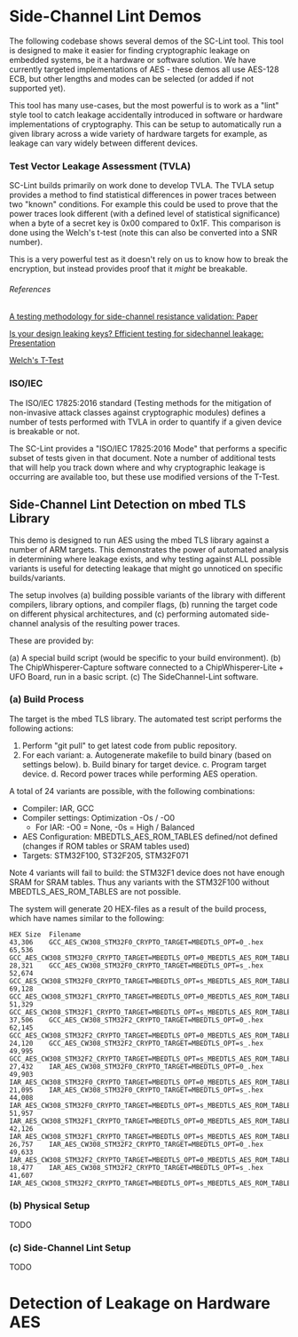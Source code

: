 # Side-Channel Lint Demos #

The following codebase shows several demos of the SC-Lint tool. This tool is designed to make it easier for finding cryptographic leakage on embedded systems, be it a hardware or software solution. We have currently targeted implementations of AES - these demos all use AES-128 ECB, but other lengths and modes can be selected (or added if not supported yet).

This tool has many use-cases, but the most powerful is to work as a "lint" style tool to catch leakage accidentally introduced in software or hardware implementations of cryptography. This can be setup to automatically run a given library across a wide variety of hardware targets for example, as leakage can vary widely between different devices. 

### Test Vector Leakage Assessment (TVLA) ###

SC-Lint builds primarily on work done to develop TVLA. The TVLA setup provides a method to find statistical differences in power traces between two "known" conditions. For example this could be used to prove that the power traces look different (with a defined level of statistical significance) when a byte of a secret key is 0x00 compared to 0x1F. This comparison is done using the Welch's t-test (note this can also be converted into a SNR number).

This is a very powerful test as it doesn't rely on us to know how to break the encryption, but instead provides proof that it *might* be breakable.

###### References ######

[A testing methodology for side-channel resistance validation: Paper](http://csrc.nist.gov/news_events/non-invasive-attack-testing-workshop/papers/08_Goodwill.pdf)

[Is your design leaking keys? Efficient testing for sidechannel leakage: Presentation](https://www.rsaconference.com/writable/presentations/file_upload/asec-r35b.pdf)

[Welch's T-Test](https://en.wikipedia.org/wiki/Welch%27s_t-test)

### ISO/IEC ###

The ISO/IEC 17825:2016 standard (Testing methods for the mitigation of non-invasive attack classes against cryptographic modules) defines a number of tests performed with TVLA in order to quantify if a given device is breakable or not.

The SC-Lint provides a "ISO/IEC 17825:2016 Mode" that performs a specific subset of tests given in that document. Note a number of additional tests that will help you track down where and why cryptographic leakage is occurring are available too, but these use modified versions of the T-Test. 


## Side-Channel Lint Detection on mbed TLS Library ##

This demo is designed to run AES using the mbed TLS library against a number of ARM targets. This demonstrates the power of automated analysis in determining where leakage exists, and why testing against ALL possible variants is useful for detecting leakage that might go unnoticed on specific builds/variants.

The setup involves (a) building possible variants of the library with different compilers, library options, and compiler flags, (b) running the target code on different physical architectures, and (c) performing automated side-channel analysis of the resulting power traces.

These are provided by:

 (a) A special build script (would be specific to your build environment).
 (b) The ChipWhisperer-Capture software connected to a ChipWhisperer-Lite + UFO Board, run in a basic script.
 (c) The SideChannel-Lint software.

### (a) Build Process ###

The target is the mbed TLS library. The automated test script performs the following actions:

1. Perform "git pull" to get latest code from public repository.
2. For each variant:
   a. Autogenerate makefile to build binary (based on settings below).
   b. Build binary for target device.
   c. Program target device.
   d. Record power traces while performing AES operation.

A total of 24 variants are possible, with the following combinations:

* Compiler: IAR, GCC
* Compiler settings: Optimization -Os / -O0
   * For IAR: -O0 = None, -0s = High / Balanced
* AES Configuration: MBEDTLS_AES_ROM_TABLES defined/not defined (changes if ROM tables or SRAM tables used)
* Targets: STM32F100, ST32F205, STM32F071

Note 4 variants will fail to build: the STM32F1 device does not have enough SRAM for SRAM tables. Thus any variants with the STM32F100 without MBEDTLS_AES_ROM_TABLES are not possible.

The system will generate 20 HEX-files as a result of the build process, which have names similar to the following:

	HEX Size  Filename
	43,306    GCC_AES_CW308_STM32F0_CRYPTO_TARGET=MBEDTLS_OPT=0_.hex
	65,536    GCC_AES_CW308_STM32F0_CRYPTO_TARGET=MBEDTLS_OPT=0_MBEDTLS_AES_ROM_TABLES=1.hex
	28,321    GCC_AES_CW308_STM32F0_CRYPTO_TARGET=MBEDTLS_OPT=s_.hex
	52,674    GCC_AES_CW308_STM32F0_CRYPTO_TARGET=MBEDTLS_OPT=s_MBEDTLS_AES_ROM_TABLES=1.hex
	69,128    GCC_AES_CW308_STM32F1_CRYPTO_TARGET=MBEDTLS_OPT=0_MBEDTLS_AES_ROM_TABLES=1.hex
	51,329    GCC_AES_CW308_STM32F1_CRYPTO_TARGET=MBEDTLS_OPT=s_MBEDTLS_AES_ROM_TABLES=1.hex
	37,506    GCC_AES_CW308_STM32F2_CRYPTO_TARGET=MBEDTLS_OPT=0_.hex
	62,145    GCC_AES_CW308_STM32F2_CRYPTO_TARGET=MBEDTLS_OPT=0_MBEDTLS_AES_ROM_TABLES=1.hex
	24,120    GCC_AES_CW308_STM32F2_CRYPTO_TARGET=MBEDTLS_OPT=s_.hex
	49,995    GCC_AES_CW308_STM32F2_CRYPTO_TARGET=MBEDTLS_OPT=s_MBEDTLS_AES_ROM_TABLES=1.hex
	27,432    IAR_AES_CW308_STM32F0_CRYPTO_TARGET=MBEDTLS_OPT=0_.hex
	49,903    IAR_AES_CW308_STM32F0_CRYPTO_TARGET=MBEDTLS_OPT=0_MBEDTLS_AES_ROM_TABLES=1.hex
	21,095    IAR_AES_CW308_STM32F0_CRYPTO_TARGET=MBEDTLS_OPT=s_.hex
	44,008    IAR_AES_CW308_STM32F0_CRYPTO_TARGET=MBEDTLS_OPT=s_MBEDTLS_AES_ROM_TABLES=1.hex
	51,957    IAR_AES_CW308_STM32F1_CRYPTO_TARGET=MBEDTLS_OPT=0_MBEDTLS_AES_ROM_TABLES=1.hex
	42,126    IAR_AES_CW308_STM32F1_CRYPTO_TARGET=MBEDTLS_OPT=s_MBEDTLS_AES_ROM_TABLES=1.hex
	26,757    IAR_AES_CW308_STM32F2_CRYPTO_TARGET=MBEDTLS_OPT=0_.hex
	49,633    IAR_AES_CW308_STM32F2_CRYPTO_TARGET=MBEDTLS_OPT=0_MBEDTLS_AES_ROM_TABLES=1.hex
	18,477    IAR_AES_CW308_STM32F2_CRYPTO_TARGET=MBEDTLS_OPT=s_.hex
	41,607    IAR_AES_CW308_STM32F2_CRYPTO_TARGET=MBEDTLS_OPT=s_MBEDTLS_AES_ROM_TABLES=1.hex


### (b) Physical Setup ###

TODO

### (c) Side-Channel Lint Setup ###

TODO

# Detection of Leakage on Hardware AES
